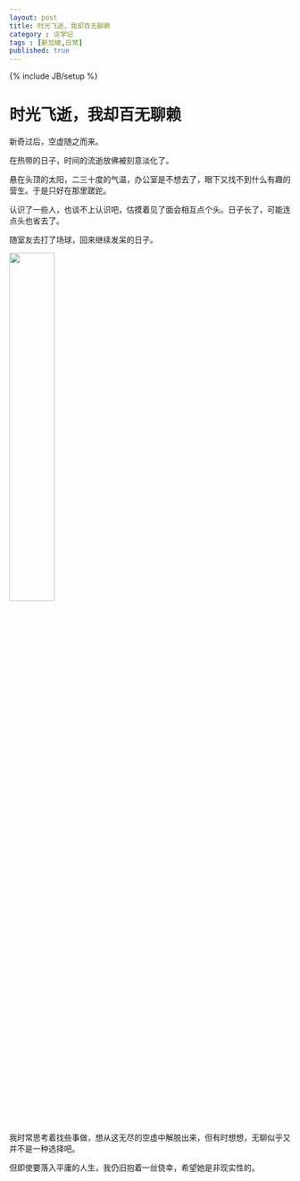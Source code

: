 ```yaml
---
layout: post
title: 时光飞逝，我却百无聊赖
category : 访学记
tags : [新加坡,日常]
published: true
---
```

{% include JB/setup %}

# 时光飞逝，我却百无聊赖

新奇过后，空虚随之而来。

在热带的日子，时间的流逝放佛被刻意淡化了。

悬在头顶的太阳，二三十度的气温，办公室是不想去了，眼下又找不到什么有趣的营生。于是只好在那里蹉跎。

认识了一些人，也谈不上认识吧，估摸着见了面会相互点个头。日子长了，可能连点头也省去了。

随室友去打了场球，回来继续发呆的日子。

<img src="/blog/image/singapore/staircase.jpg" width="40%" height="40%">

我时常思考着找些事做，想从这无尽的空虚中解脱出来，但有时想想，无聊似乎又并不是一种选择吧。

但即使要落入平庸的人生，我仍旧抱着一丝侥幸，希望她是非现实性的。
